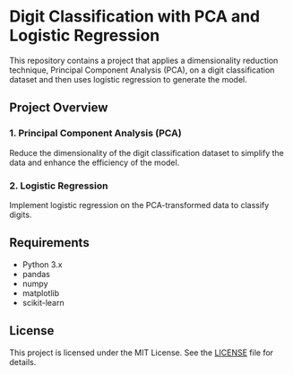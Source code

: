 # Digit Classification with PCA and Logistic Regression

This repository contains a project that applies a dimensionality reduction technique, Principal Component Analysis (PCA), on a digit classification dataset and then uses logistic regression to generate the model.

## Project Overview

### 1. Principal Component Analysis (PCA)
Reduce the dimensionality of the digit classification dataset to simplify the data and enhance the efficiency of the model.

### 2. Logistic Regression
Implement logistic regression on the PCA-transformed data to classify digits.

## Requirements

- Python 3.x
- pandas
- numpy
- matplotlib
- scikit-learn

## License

This project is licensed under the MIT License. See the [LICENSE](LICENSE) file for details.
